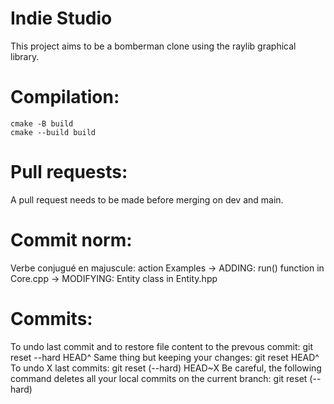 # Indie Studio
This project aims to be a bomberman clone using the raylib graphical library.

# Compilation:

    cmake -B build
    cmake --build build

# Pull requests:
A pull request needs to be made before merging on dev and main.

# Commit norm:
Verbe conjugué en majuscule: action
Examples -> ADDING: run() function in Core.cpp
         -> MODIFYING: Entity class in Entity.hpp

# Commits:
To undo last commit and to restore file content to the prevous commit:
    git reset --hard HEAD^
Same thing but keeping your changes:
    git reset HEAD^
To undo X last commits:
    git reset (--hard) HEAD~X
Be careful, the following command deletes all your local commits on the current branch:
    git reset (--hard)
